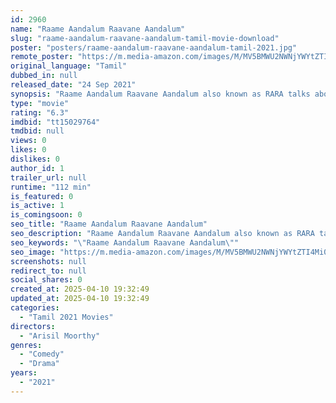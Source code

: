 ```yaml
---
id: 2960
name: "Raame Aandalum Raavane Aandalum"
slug: "raame-aandalum-raavane-aandalum-tamil-movie-download"
poster: "posters/raame-aandalum-raavane-aandalum-tamil-2021.jpg"
remote_poster: "https://m.media-amazon.com/images/M/MV5BMWU2NWNjYWYtZTI4Mi00Y2E2LTk1ODMtNDc5NzEwNjdjZWMxXkEyXkFqcGdeQXVyMTI1NDEyNTM5._V1_SX300.jpg"
original_language: "Tamil"
dubbed_in: null
released_date: "24 Sep 2021"
synopsis: "Raame Aandalum Raavane Aandalum also known as RARA talks about a village, which is breaking news in all television channels in India but the people of the village don't have electricity to watch Television."
type: "movie"
rating: "6.3"
imdbid: "tt15029764"
tmdbid: null
views: 0
likes: 0
dislikes: 0
author_id: 1
trailer_url: null
runtime: "112 min"
is_featured: 0
is_active: 1
is_comingsoon: 0
seo_title: "Raame Aandalum Raavane Aandalum"
seo_description: "Raame Aandalum Raavane Aandalum also known as RARA talks about a village, which is breaking news in all television channels in India but the people of the village don't have electricity to watch Television."
seo_keywords: "\"Raame Aandalum Raavane Aandalum\""
seo_image: "https://m.media-amazon.com/images/M/MV5BMWU2NWNjYWYtZTI4Mi00Y2E2LTk1ODMtNDc5NzEwNjdjZWMxXkEyXkFqcGdeQXVyMTI1NDEyNTM5._V1_SX300.jpg"
screenshots: null
redirect_to: null
social_shares: 0
created_at: 2025-04-10 19:32:49
updated_at: 2025-04-10 19:32:49
categories:
  - "Tamil 2021 Movies"
directors:
  - "Arisil Moorthy"
genres:
  - "Comedy"
  - "Drama"
years:
  - "2021"
---
```

